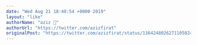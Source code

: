 ```yaml
---
date: "Wed Aug 21 18:48:54 +0000 2019"
layout: "like"
authorName: "aziz 🥥"
authorUrl: "https://twitter.com/azizfirat"
originalPost: "https://twitter.com/azizfirat/status/1164248026271105024"
---
```

